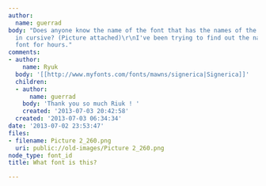```yaml
---
author:
  name: guerrad
body: "Does anyone know the name of the font that has the names of the bride and groom
  in cursive? (Picture attached)\r\nI've been trying to find out the name of this
  font for hours."
comments:
- author:
    name: Ryuk
  body: '[[http://www.myfonts.com/fonts/mawns/signerica|Signerica]]'
  children:
  - author:
      name: guerrad
    body: 'Thank you so much Riuk ! '
    created: '2013-07-03 20:42:58'
  created: '2013-07-03 06:34:34'
date: '2013-07-02 23:53:47'
files:
- filename: Picture 2_260.png
  uri: public://old-images/Picture 2_260.png
node_type: font_id
title: What font is this?

---
```

